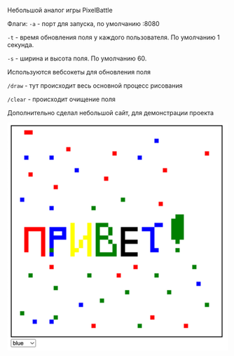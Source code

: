 Небольшой аналог игры PixelBattle

Флаги:
`-a` - порт для запуска, по умолчанию :8080

`-t` - время обновления поля у каждого пользователя. По умолчанию 1 секунда.

`-s` - ширина и высота поля. По умолчанию 60.

Используются вебсокеты для обновления поля

`/draw` - тут происходит весь основной процесс рисования

`/clear` - происходит очищение поля

Дополнительно сделал небольшой сайт, для демонстрации проекта

![example.png](example.png)
